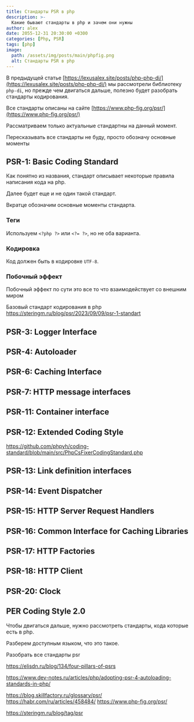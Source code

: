 ```yaml
---
title: Стандарты PSR в php
description: >-
  Какие бывают стандарты в php и зачем они нужны
author: alex
date: 2055-12-31 20:30:00 +0300
categories: [Php, PSR]
tags: [php]
image:
  path: /assets/img/posts/main/phpfig.png
  alt: Стандарты PSR в php
---
```


В предыдущей статье [https://lexusalex.site/posts/php-php-di/](https://lexusalex.site/posts/php-php-di/) мы рассмотрели библиотеку `php-di`, но прежде чем двигаться дальше, полезно будет разобрать стандарты кодирования. 

Все стандарты описаны на сайте [https://www.php-fig.org/psr/](https://www.php-fig.org/psr/)

Рассматриваем только актуальные стандартны на данный момент.

Пересказывать все стандарты не буду, просто обозначу основные моменты

## PSR-1: Basic Coding Standard

Как понятно из названия, стандарт описывает некоторые правила написания кода на php.

Далее будет еще и не один такой стандарт.

Вкратце обозначим основные моменты стандарта.

### Теги

Используем `<?php ?>` или `<?= ?>`, но не оба варианта.

### Кодировка

Код должен быть в кодировке `UTF-8`.

### Побочный эффект

Побочный эффект по сути это все то что взаимодействует со внешним миром

Базовый стандарт кодирования в php
https://steringm.ru/blog/psr/2023/09/09/psr-1-standart
## PSR-3: Logger Interface

## PSR-4: Autoloader

## PSR-6: Caching Interface

## PSR-7: HTTP message interfaces

## PSR-11: Container interface

## PSR-12: Extended Coding Style

https://github.com/phpyh/coding-standard/blob/main/src/PhpCsFixerCodingStandard.php

## PSR-13: Link definition interfaces

## PSR-14: Event Dispatcher

## PSR-15: HTTP Server Request Handlers

## PSR-16: Common Interface for Caching Libraries

## PSR-17: HTTP Factories

## PSR-18: HTTP Client

## PSR-20: Clock

## PER Coding Style 2.0



Чтобы двигаться дальше, нужно рассмотреть стандарты, кода которые есть в php.

Разберем доступным языком, что это такое.

Разобрать все стандарты psr

https://elisdn.ru/blog/134/four-pillars-of-psrs

https://www.dev-notes.ru/articles/php/adopting-psr-4-autoloading-standards-in-php/

https://blog.skillfactory.ru/glossary/psr/
https://habr.com/ru/articles/458484/
https://www.php-fig.org/psr/

https://steringm.ru/blog/tag/psr
